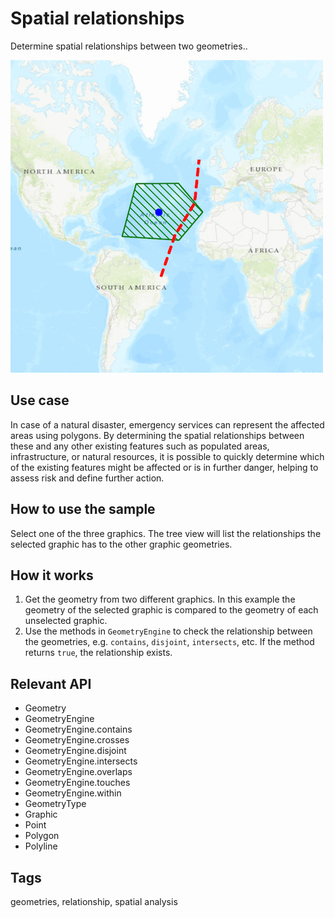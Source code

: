 # Spatial relationships

Determine spatial relationships between two geometries..

![](screenshot.png)

## Use case

In case of a natural disaster, emergency services can represent the affected areas using polygons. By determining the spatial relationships between these and any other existing features such as populated areas, infrastructure, or natural resources, it is possible to quickly determine which of the existing features might be affected or is in further danger, helping to assess risk and define further action.

## How to use the sample

Select one of the three graphics. The tree view will list the relationships the selected graphic has to the other graphic geometries.

## How it works

1.  Get the geometry from two different graphics. In this example the geometry of the selected graphic is compared to the geometry of each unselected graphic.
2.  Use the methods in `GeometryEngine` to check the relationship between the geometries, e.g. `contains`, `disjoint`, `intersects`, etc. If the method returns `true`, the relationship exists.

## Relevant API

*   Geometry
*   GeometryEngine
*   GeometryEngine.contains
*   GeometryEngine.crosses
*   GeometryEngine.disjoint
*   GeometryEngine.intersects
*   GeometryEngine.overlaps
*   GeometryEngine.touches
*   GeometryEngine.within
*   GeometryType
*   Graphic
*   Point
*   Polygon
*   Polyline

## Tags

geometries, relationship, spatial analysis


